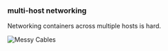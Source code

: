 ### multi-host networking

Networking containers across multiple hosts is hard.

![Messy Cables](slides/images/messycables.jpg "Messy Cables")